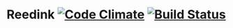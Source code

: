 # Reedink [![Code Climate](https://codeclimate.com/github/shosanna/reedink/badges/gpa.svg)](https://codeclimate.com/github/shosanna/reedink) [![Build Status](https://travis-ci.org/shosanna/reedink.svg?branch=master)](https://travis-ci.org/shosanna/reedink)
